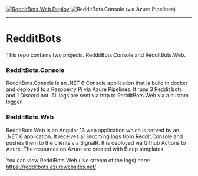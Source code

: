 [![RedditBots.Web Deploy](https://github.com/Marcel0024/RedditBots/actions/workflows/angular-client_redditbots.yml/badge.svg?branch=master&event=push)](https://github.com/Marcel0024/RedditBots/actions/workflows/angular-client_redditbots.yml) ![RedditBots.Console (via Azure Pipelines)](https://dev.azure.com/marcelcroes24/RedditBots/_apis/build/status/docker%20build?label=RedditBots.Console%20Deploy) 

<hr/>

# RedditBots
This repo contains two projects. RedditBots.Console and RedditBots.Web.

### RedditBots.Console
RedditBots.Console is an .NET 6 Console application that is build in docker and deployed to a Raspberry Pi via Azure Pipelines.
It runs 3 Reddit bots and 1 Discord bot. All logs are sent via http to RedditBots.Web via a custom logger.

### RedditBots.Web
RedditBots.Web is an Angular 13 web application which is served by an .NET 6 application. It receives all incoming logs from Reddit.Console and pushes them to the clients via SignalR. It is deployed via Github Actions to Azure.
The resources on Azure are created with Bicep templates


You can view ReddiBots.Web (live stream of the logs) here: https://redditbots.azurewebsites.net/
